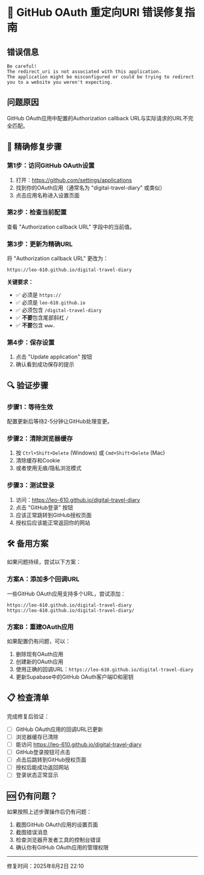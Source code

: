 # 🚨 GitHub OAuth 重定向URI 错误修复指南

## 错误信息
```
Be careful!
The redirect_uri is not associated with this application.
The application might be misconfigured or could be trying to redirect you to a website you weren't expecting.
```

## 问题原因
GitHub OAuth应用中配置的Authorization callback URL与实际请求的URL不完全匹配。

## 🎯 精确修复步骤

### 第1步：访问GitHub OAuth设置
1. 打开：https://github.com/settings/applications
2. 找到你的OAuth应用（通常名为 "digital-travel-diary" 或类似）
3. 点击应用名称进入设置页面

### 第2步：检查当前配置
查看 "Authorization callback URL" 字段中的当前值。

### 第3步：更新为精确URL
将 "Authorization callback URL" 更改为：
```
https://leo-610.github.io/digital-travel-diary
```

**关键要求：**
- ✅ 必须是 `https://`
- ✅ 必须是 `leo-610.github.io`
- ✅ 必须包含 `/digital-travel-diary`
- ✅ **不要**包含尾部斜杠 `/`
- ✅ **不要**包含 `www.`

### 第4步：保存设置
1. 点击 "Update application" 按钮
2. 确认看到成功保存的提示

## 🔍 验证步骤

### 步骤1：等待生效
配置更新后等待2-5分钟让GitHub处理变更。

### 步骤2：清除浏览器缓存
1. 按 `Ctrl+Shift+Delete` (Windows) 或 `Cmd+Shift+Delete` (Mac)
2. 清除缓存和Cookie
3. 或者使用无痕/隐私浏览模式

### 步骤3：测试登录
1. 访问：https://leo-610.github.io/digital-travel-diary
2. 点击 "GitHub登录" 按钮
3. 应该正常跳转到GitHub授权页面
4. 授权后应该能正常返回你的网站

## 🛠️ 备用方案

如果问题持续，尝试以下方案：

### 方案A：添加多个回调URL
一些GitHub OAuth应用支持多个URL，尝试添加：
```
https://leo-610.github.io/digital-travel-diary
https://leo-610.github.io/digital-travel-diary/
```

### 方案B：重建OAuth应用
如果配置仍有问题，可以：
1. 删除现有OAuth应用
2. 创建新的OAuth应用
3. 使用正确的回调URL：`https://leo-610.github.io/digital-travel-diary`
4. 更新Supabase中的GitHub OAuth客户端ID和密钥

## 📋 检查清单

完成修复后验证：
- [ ] GitHub OAuth应用的回调URL已更新
- [ ] 浏览器缓存已清除
- [ ] 能访问 https://leo-610.github.io/digital-travel-diary
- [ ] GitHub登录按钮可点击
- [ ] 点击后跳转到GitHub授权页面
- [ ] 授权后能成功返回网站
- [ ] 登录状态正常显示

## 🆘 仍有问题？

如果按照上述步骤操作后仍有问题：
1. 截图GitHub OAuth应用的设置页面
2. 截图错误消息
3. 检查浏览器开发者工具的控制台错误
4. 确认你有GitHub OAuth应用的管理权限

---
修复时间：2025年8月2日 22:10
